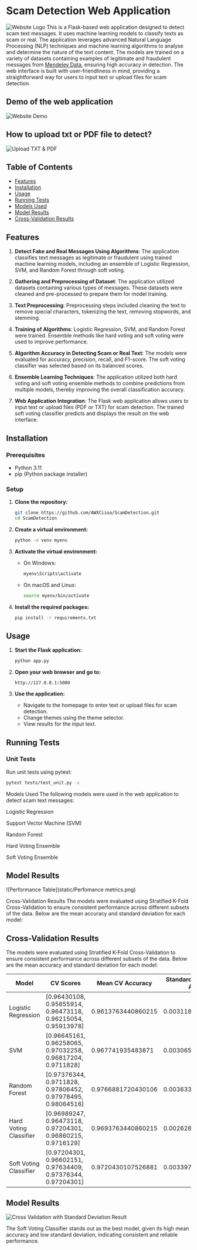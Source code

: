 # Scam Detection Web Application
![Website Logo](static/ScamDetection.png)
This is a Flask-based web application designed to detect scam text messages. It uses machine learning models to classify texts as scam or real. The application leverages advanced Natural Language Processing (NLP) techniques and machine learning algorithms to analyse and determine the nature of the text content. The models are trained on a variety of datasets containing examples of legitimate and fraudulent messages from [Mendeley Data](https://data.mendeley.com/datasets/f45bkkt8pr/1), ensuring high accuracy in detection. The web interface is built with user-friendliness in mind, providing a straightforward way for users to input text or upload files for scam detection.

## Demo of the web application
![Website Demo](static/Demo.gif)

## How to upload txt or PDF file to detect?
![Upload TXT & PDF](static/UploadTXT&PDF.gif)

## Table of Contents
- [Features](#features)
- [Installation](#installation)
- [Usage](#usage)
- [Running Tests](#running-tests)
- [Models Used](#models-used)
- [Model Results](#model-results)
- [Cross-Validation Results](#cross-validation-results)

## Features

1. **Detect Fake and Real Messages Using Algorithms**: The application classifies text messages as legitimate or fraudulent using trained machine learning models, including an ensemble of Logistic Regression, SVM, and Random Forest through soft voting.

2. **Gathering and Preprocessing of Dataset**: The application utilized datasets containing various types of messages. These datasets were cleaned and pre-processed to prepare them for model training.

3. **Text Preprocessing**: Preprocessing steps included cleaning the text to remove special characters, tokenizing the text, removing stopwords, and stemming.

4. **Training of Algorithms**: Logistic Regression, SVM, and Random Forest were trained. Ensemble methods like hard voting and soft voting were used to improve performance.

5. **Algorithm Accuracy in Detecting Scam or Real Text**: The models were evaluated for accuracy, precision, recall, and F1-score. The soft voting classifier was selected based on its balanced scores.

6. **Ensemble Learning Techniques**: The application utilized both hard voting and soft voting ensemble methods to combine predictions from multiple models, thereby improving the overall classification accuracy.

7. **Web Application Integration**: The Flask web application allows users to input text or upload files (PDF or TXT) for scam detection. The trained soft voting classifier predicts and displays the result on the web interface.

## Installation

### Prerequisites
- Python 3.11
- pip (Python package installer)

### Setup
1. **Clone the repository:**
    ```sh
    git clone https://github.com/AWXCiioa/ScamDetection.git
    cd ScamDetection
    ```

2. **Create a virtual environment:**
    ```sh
    python -m venv myenv
    ```

3. **Activate the virtual environment:**
    - On Windows:
        ```sh
        myenv\Scripts\activate
        ```
    - On macOS and Linux:
        ```sh
        source myenv/bin/activate
        ```

4. **Install the required packages:**
    ```sh
    pip install -r requirements.txt
    ```

## Usage

1. **Start the Flask application:**
    ```sh
    python app.py
    ```

2. **Open your web browser and go to:**
    ```
    http://127.0.0.1:5000
    ```

3. **Use the application:**
    - Navigate to the homepage to enter text or upload files for scam detection.
    - Change themes using the theme selector.
    - View results for the input text.

## Running Tests

### Unit Tests

Run unit tests using pytest:
```sh
pytest tests/test_unit.py -v
```

Models Used
The following models were used in the web application to detect scam text messages:

Logistic Regression

Support Vector Machine (SVM)

Random Forest

Hard Voting Ensemble

Soft Voting Ensemble

## Model Results
![Performance Table](static/Perfomance metrics.png)


Cross-Validation Results
The models were evaluated using Stratified K-Fold Cross-Validation to ensure consistent performance across different subsets of the data. Below are the mean accuracy and standard deviation for each model:

## Cross-Validation Results

The models were evaluated using Stratified K-Fold Cross-Validation to ensure consistent performance across different subsets of the data. Below are the mean accuracy and standard deviation for each model:

| Model                      | CV Scores                                             | Mean CV Accuracy       | Standard Deviation of CV Accuracy |
|----------------------------|-------------------------------------------------------|------------------------|------------------------------------|
| Logistic Regression        | [0.96430108, 0.95655914, 0.96473118, 0.96215054, 0.95913978] | 0.9613763440860215     | 0.0031182054125405514             |
| SVM                        | [0.96645161, 0.96258065, 0.97032258, 0.96817204, 0.9711828]  | 0.967741935483871      | 0.0030655534935407464             |
| Random Forest              | [0.97376344, 0.9711828, 0.97806452, 0.97978495, 0.98064516]  | 0.9766881720430106     | 0.003633326809796602              |
| Hard Voting Classifier     | [0.96989247, 0.96473118, 0.97204301, 0.96860215, 0.9716129]  | 0.9693763440860215     | 0.0026289388025696483             |
| Soft Voting Classifier     | [0.97204301, 0.96602151, 0.97634409, 0.97376344, 0.97204301] | 0.9720430107526881     | 0.003397577231506474              |

## Model Results
![Cross Validation with Standard Deviation Result](static/ModelAccuracyComparison.png)

The Soft Voting Classifier stands out as the best model, given its high mean accuracy and low standard deviation, indicating consistent and reliable performance.
